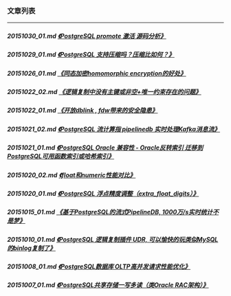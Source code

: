 ### 文章列表  
----  
##### 20151030_01.md   [《PostgreSQL promote 激活 源码分析》](20151030_01.md)  
##### 20151029_01.md   [《PostgreSQL 支持压缩吗？压缩比如何？》](20151029_01.md)  
##### 20151026_01.md   [《同态加密homomorphic encryption的好处》](20151026_01.md)  
##### 20151022_02.md   [《逻辑复制中没有主键或非空+唯一约束存在的问题》](20151022_02.md)  
##### 20151022_01.md   [《开放dblink , fdw带来的安全隐患》](20151022_01.md)  
##### 20151021_02.md   [《PostgreSQL 流计算指 pipelinedb 实时处理Kafka消息流》](20151021_02.md)  
##### 20151021_01.md   [《PostgreSQL Oracle 兼容性 - Oracle反转索引 迁移到PostgreSQL可用函数索引或哈希索引》](20151021_01.md)  
##### 20151020_02.md   [《float和numeric性能对比》](20151020_02.md)  
##### 20151020_01.md   [《PostgreSQL 浮点精度调整（extra_float_digits）》](20151020_01.md)  
##### 20151015_01.md   [《基于PostgreSQL的流式PipelineDB, 1000万/s实时统计不是梦》](20151015_01.md)  
##### 20151010_01.md   [《PostgreSQL 逻辑复制插件 UDR, 可以愉快的玩类似MySQL的binlog复制了》](20151010_01.md)  
##### 20151008_01.md   [《PostgreSQL数据库 OLTP高并发请求性能优化》](20151008_01.md)  
##### 20151007_01.md   [《PostgreSQL共享存储一写多读（类Oracle RAC架构）》](20151007_01.md)  
